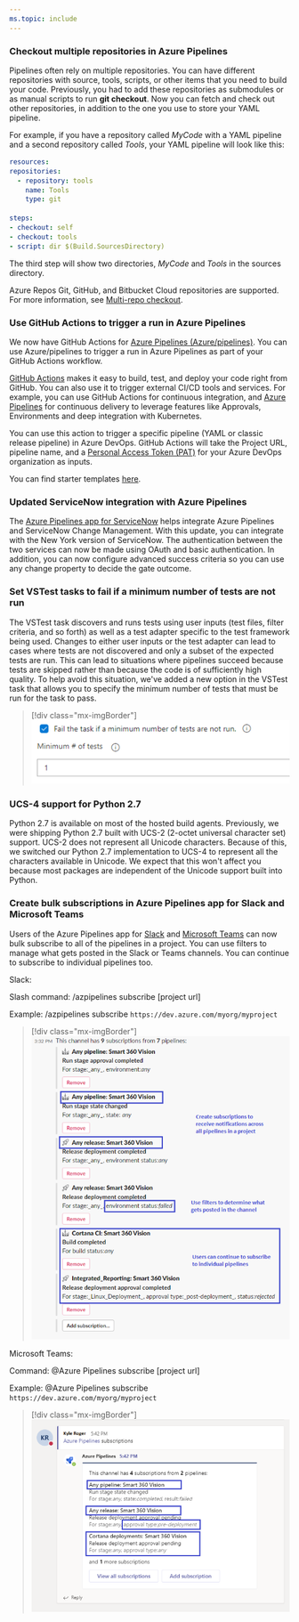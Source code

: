 ```yaml
---
ms.topic: include
---
```


### Checkout multiple repositories in Azure Pipelines

Pipelines often rely on multiple repositories. You can have different repositories with source, tools, scripts, or other items that you need to build your code. Previously, you had to add these repositories as submodules or as manual scripts to run **git checkout**. Now you can fetch and check out other repositories, in addition to the one you use to store your YAML pipeline. 

For example, if you have a repository called *MyCode* with a YAML pipeline and a second repository called *Tools*, your YAML pipeline will look like this:

```yaml
resources:
repositories:
  - repository: tools
    name: Tools
    type: git

steps:
- checkout: self
- checkout: tools
- script: dir $(Build.SourcesDirectory)
```

The third step will show two directories, *MyCode* and *Tools* in the sources directory.

Azure Repos Git, GitHub, and Bitbucket Cloud repositories are supported. For more information, see [Multi-repo checkout](/azure/devops/pipelines/repos/multi-repo-checkout).

### Use GitHub Actions to trigger a run in Azure Pipelines

We now have GitHub Actions for [Azure Pipelines (Azure/pipelines)](https://github.com/Azure/pipelines). You can use Azure/pipelines to trigger a run in Azure Pipelines as part of your GitHub Actions workflow.

[GitHub Actions](https://help.github.com/en/actions/automating-your-workflow-with-github-actions/about-github-actions) makes it easy to build, test, and deploy your code right from GitHub. You can also use it to trigger external CI/CD tools and services. For example, you can use GitHub Actions for continuous integration, and [Azure Pipelines](https://azure.microsoft.com/services/devops/pipelines/?nav=min) for continuous delivery to leverage features like Approvals, Environments and deep integration with Kubernetes.

You can use this action to trigger a specific pipeline (YAML or classic release pipeline) in Azure DevOps. GitHub Actions will take the Project URL, pipeline name, and a [Personal Access Token (PAT)](https://docs.microsoft.com/azure/devops/organizations/accounts/use-personal-access-tokens-to-authenticate?view=azure-devops&tabs=preview-page) for your Azure DevOps organization as inputs.

You can find starter templates [here](https://github.com/Azure/actions-workflow-samples/tree/master/AzurePipelines).

### Updated ServiceNow integration with Azure Pipelines

The [Azure Pipelines app for ServiceNow](https://store.servicenow.com/sn_appstore_store.do#!/store/application/fa788cb5dbb5630040669c27db961940/4.161.0?referer=sn_appstore_store.do%23!%2Fstore%2Fsearch%3Fq%3Dazure%2520devops) helps integrate Azure Pipelines and ServiceNow Change Management. With this update, you can integrate with the New York version of ServiceNow. The authentication between the two services can now be made using OAuth and basic authentication. In addition, you can now configure advanced success criteria so you can use any change property to decide the gate outcome.

### Set VSTest tasks to fail if a minimum number of tests are not run

The VSTest task discovers and runs tests using user inputs (test files, filter criteria, and so forth) as well as a test adapter specific to the test framework being used. Changes to either user inputs or the test adapter can lead to cases where tests are not discovered and only a subset of the expected tests are run. This can lead to situations where pipelines succeed because tests are skipped rather than because the code is of sufficiently high quality. To help avoid this situation, we've added a new option in the VSTest task that allows you to specify the minimum number of tests that must be run for the task to pass.

> [!div class="mx-imgBorder"]
> ![Set VSTest tasks to fail if a minimum number of tests are not run.](../../media/161_01.png)

### UCS-4 support for Python 2.7 

Python 2.7 is available on most of the hosted build agents. Previously, we were shipping Python 2.7 built with UCS-2 (2-octet universal character set) support. UCS-2 does not represent all Unicode characters. Because of this, we switched our Python 2.7 implementation to UCS-4 to represent all the characters available in Unicode. We expect that this won't affect you because most packages are independent of the Unicode support built into Python.

### Create bulk subscriptions in Azure Pipelines app for Slack and Microsoft Teams

Users of the Azure Pipelines app for [Slack](https://azchatopprodcus1.azchatops.visualstudio.com/_slack/installslackapp) and [Microsoft Teams](https://appsource.microsoft.com/product/office/WA200000055?src=wnblogmar2018) can now bulk subscribe to all of the pipelines in a project. You can use filters to manage what gets posted in the Slack or Teams channels. You can continue to subscribe to individual pipelines too.

Slack:

Slash command: /azpipelines subscribe [project url] ​

Example: /azpipelines subscribe `https://dev.azure.com/myorg/myproject​`

> [!div class="mx-imgBorder"]
> ![Create bulk subscriptions in Azure Pipelines app for Slack.](../../media/161_02.png)

Microsoft Teams:

Command: @Azure Pipelines subscribe [project url] ​

Example: @Azure Pipelines subscribe `https://dev.azure.com/myorg/myproject​`

> [!div class="mx-imgBorder"]
> ![Create bulk subscriptions in Azure Pipelines app for Microsoft Teams.](../../media/161_03.png)
